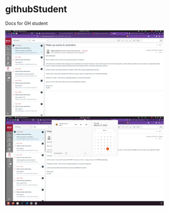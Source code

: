 # githubStudent
Docs for GH student

![BYUH Student Learning / Canvas](https://github.com/joshpeterson1/githubStudent/blob/main/portal-2022-03-31_1.png)
![BYUH Student Learning / Canvas visibleDate](https://github.com/joshpeterson1/githubStudent/blob/main/byuh_portal_2022-03-31%2002-28-27rz.png)
